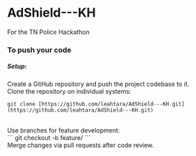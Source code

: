 # AdShield---KH
For the TN Police Hackathon


### To push your code
##### Setup:</br>
Create a GitHub repository and push the project codebase to it.</br>
Clone the repository on individual systems:</br>
```
git clone [https://github.com/leahtara/AdShield---KH.git](https://github.com/leahtara/AdShield---KH.git)
```
</br>
Use branches for feature development:</br>
```
git checkout -b feature/<feature-name>
```
</br>
Merge changes via pull requests after code review.</br>
